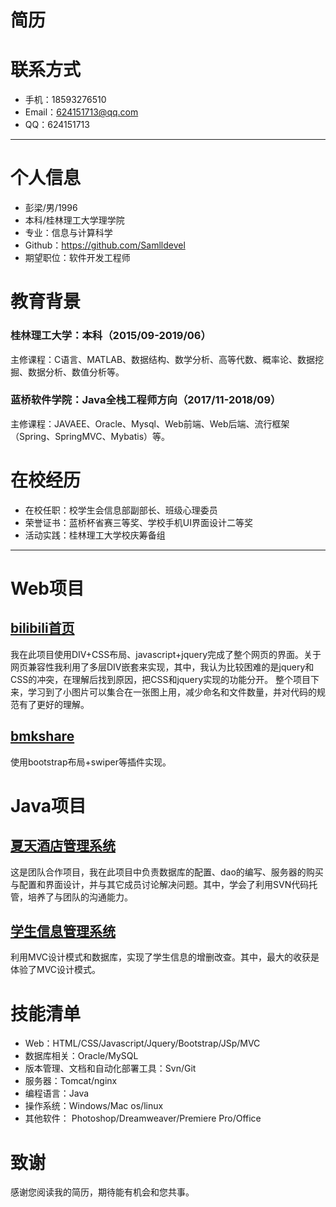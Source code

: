 # 简历

# 联系方式

- 手机：18593276510
- Email：624151713@qq.com
- QQ：624151713

---

# 个人信息
 - 彭梁/男/1996
 - 本科/桂林理工大学理学院
 - 专业：信息与计算科学
 - Github：https://github.com/Samlldevel
 - 期望职位：软件开发工程师
 
 # 教育背景
### 桂林理工大学：本科（2015/09-2019/06）
主修课程：C语言、MATLAB、数据结构、数学分析、高等代数、概率论、数据挖掘、数据分析、数值分析等。

### 蓝桥软件学院：Java全栈工程师方向（2017/11-2018/09）
主修课程：JAVAEE、Oracle、Mysql、Web前端、Web后端、流行框架（Spring、SpringMVC、Mybatis）等。

# 在校经历
- 在校任职：校学生会信息部副部长、班级心理委员
- 荣誉证书：蓝桥杯省赛三等奖、学校手机UI界面设计二等奖
- 活动实践：桂林理工大学校庆筹备组

---

# Web项目


## [bilibili首页](http://htmlpreview.github.io/?https://github.com/Samlldevel/WebProject/blob/master/bilibili2/index.html)

我在此项目使用DIV+CSS布局、javascript+jquery完成了整个网页的界面。关于网页兼容性我利用了多层DIV嵌套来实现，其中，我认为比较困难的是jquery和CSS的冲突，在理解后找到原因，把CSS和jquery实现的功能分开。
整个项目下来，学习到了小图片可以集合在一张图上用，减少命名和文件数量，并对代码的规范有了更好的理解。


## [bmkshare](http://htmlpreview.github.io/?https://github.com/Samlldevel/WebProject/blob/master/bmkshare/index.html)
使用bootstrap布局+swiper等插件实现。


# Java项目

## [夏天酒店管理系统](https://github.com/Samlldevel/JavaProject/tree/master/jdglxt)

这是团队合作项目，我在此项目中负责数据库的配置、dao的编写、服务器的购买与配置和界面设计，并与其它成员讨论解决问题。其中，学会了利用SVN代码托管，培养了与团队的沟通能力。
 

## [学生信息管理系统](https://github.com/Samlldevel/JavaProject/tree/master/xsxxglxt7_mvc2pl)
利用MVC设计模式和数据库，实现了学生信息的增删改查。其中，最大的收获是体验了MVC设计模式。


# 技能清单

- Web：HTML/CSS/Javascript/Jquery/Bootstrap/JSp/MVC
- 数据库相关：Oracle/MySQL
- 版本管理、文档和自动化部署工具：Svn/Git
- 服务器：Tomcat/nginx
- 编程语言：Java
- 操作系统：Windows/Mac os/linux
- 其他软件： Photoshop/Dreamweaver/Premiere Pro/Office

# 致谢
感谢您阅读我的简历，期待能有机会和您共事。
